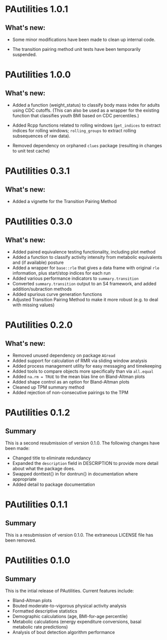 # PAutilities 1.0.1

## What's new:

* Some minor modifications have been made to clean up internal code.

* The transition pairing method unit tests have been temporarily suspended.

# PAutilities 1.0.0

## What's new:

* Added a function (weight_status) to classify body mass index for adults
    using CDC cutoffs. (This can also be used as a wrapper for the existing
    function that classifies youth BMI based on CDC percentiles.)
    
* Added Rcpp functions related to rolling windows (`get_indices` to extract
    indices for rolling windows; `rolling_groups` to extract rolling
    subsequences of raw data).
    
* Removed dependency on orphaned `clues` package (resulting in changes to
    unit test cache)

# PAutilities 0.3.1

## What's new:

* Added a vignette for the Transition Pairing Method

# PAutilities 0.3.0

## What's new:

* Added paired equivalence testing functionality, including plot method
* Added a function to classify activity intensity from metabolic equivalents and
    (if available) posture
* Added a wrapper for `base::rle` that gives a data frame with original `rle`
    information, plus start/stop indices for each run
* Added various performance indicators to `summary.transition`
* Converted `summary.transition` output to an S4 framework, and added
    addition/subraction methods
* Added spurious curve generation functions
* Adjusted Transition Pairing Method to make it more robust (e.g. to deal with
    missing values)

# PAutilities 0.2.0

## What's new:

* Removed unused dependency on package `AGread`
* Added support for calculation of RMR via sliding window analysis
* Added process management utility for easy messaging and timekeeping
* Added tools to compare objects more specifically than via `all.equal`
* Added `na.rm = TRUE` to the mean bias line on Bland-Altman plots
* Added shape control as an option for Bland-Altman plots
* Cleaned up TPM summary method
* Added rejection of non-consecutive pairings to the TPM

# PAutilities 0.1.2

## Summary

This is a second resubmission of version 0.1.0. The following changes
    have been made:
    
* Changed title to eliminate redundancy
* Expanded the `description` field in DESCRIPTION to provide more
    detail about what the package does.
* Swapped donttest{} in for dontrun{} in documentation where appropriate
* Added detail to package documentation

# PAutilities 0.1.1

## Summary

This is a resubmission of version 0.1.0. The extraneous LICENSE file
    has been removed.

# PAutilities 0.1.0

## Summary

This is the intial release of PAutilities. Current features include:

* Bland-Altman plots
* Bouted moderate-to-vigorous physical activity analysis
* Formatted descriptive statistics
* Demographic calculations (age, BMI-for-age percentile)
* Metabolic calculations (energy expenditure conversions,
    basal metabolic rate predictions)
* Analysis of bout detection algorithm performance
